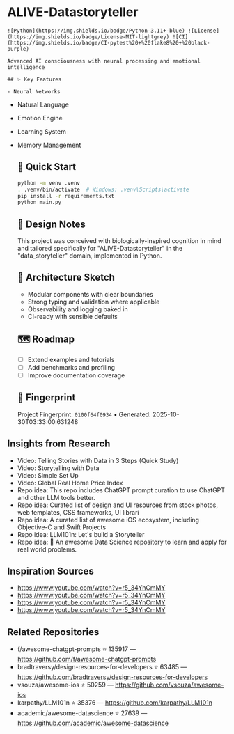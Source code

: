 # ALIVE-Datastoryteller

    ![Python](https://img.shields.io/badge/Python-3.11+-blue) ![License](https://img.shields.io/badge/License-MIT-lightgrey) ![CI](https://img.shields.io/badge/CI-pytest%20+%20flake8%20+%20black-purple)

    Advanced AI consciousness with neural processing and emotional intelligence

    ## ✨ Key Features

    - Neural Networks
- Natural Language
- Emotion Engine
- Learning System
- Memory Management

    ## 🚀 Quick Start

    ```bash
    python -m venv .venv
    . .venv/bin/activate  # Windows: .venv\Scripts\activate
    pip install -r requirements.txt
    python main.py
    ```

    ## 🧠 Design Notes

    This project was conceived with biologically-inspired cognition in mind and tailored specifically for "ALIVE-Datastoryteller" in the "data_storyteller" domain, implemented in Python.

    ## 📐 Architecture Sketch

    - Modular components with clear boundaries
    - Strong typing and validation where applicable
    - Observability and logging baked in
    - CI-ready with sensible defaults

    ## 🗺️ Roadmap

    - [ ] Extend examples and tutorials
    - [ ] Add benchmarks and profiling
    - [ ] Improve documentation coverage

    ## 🔎 Fingerprint

    Project Fingerprint: `0100f64f0934` • Generated: 2025-10-30T03:33:00.631248
    

## Insights from Research

- Video: Telling Stories with Data in 3 Steps (Quick Study)
- Video: Storytelling with Data
- Video: Simple Set Up
- Video: Global Real Home Price Index
- Repo idea: This repo includes ChatGPT prompt curation to use ChatGPT and other LLM tools better.
- Repo idea: Curated list of design and UI resources from stock photos, web templates, CSS frameworks, UI librari
- Repo idea: A curated list of awesome iOS ecosystem, including Objective-C and Swift Projects 
- Repo idea: LLM101n: Let's build a Storyteller
- Repo idea: :memo: An awesome Data Science repository to learn and apply for real world problems.


## Inspiration Sources

- https://www.youtube.com/watch?v=r5_34YnCmMY
- https://www.youtube.com/watch?v=r5_34YnCmMY
- https://www.youtube.com/watch?v=r5_34YnCmMY
- https://www.youtube.com/watch?v=r5_34YnCmMY


## Related Repositories

- f/awesome-chatgpt-prompts ⭐ 135917 — https://github.com/f/awesome-chatgpt-prompts
- bradtraversy/design-resources-for-developers ⭐ 63485 — https://github.com/bradtraversy/design-resources-for-developers
- vsouza/awesome-ios ⭐ 50259 — https://github.com/vsouza/awesome-ios
- karpathy/LLM101n ⭐ 35376 — https://github.com/karpathy/LLM101n
- academic/awesome-datascience ⭐ 27639 — https://github.com/academic/awesome-datascience

    